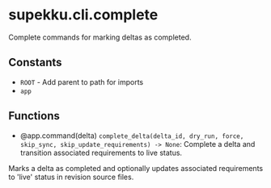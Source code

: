 # supekku.cli.complete

Complete commands for marking deltas as completed.

## Constants

- `ROOT` - Add parent to path for imports
- `app`

## Functions

- @app.command(delta) `complete_delta(delta_id, dry_run, force, skip_sync, skip_update_requirements) -> None`: Complete a delta and transition associated requirements to live status.

Marks a delta as completed and optionally updates associated requirements
to 'live' status in revision source files.
